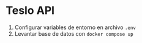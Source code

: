 # Teslo API

1. Configurar variables de entorno en archivo `.env`
2. Levantar base de datos con `docker compose up`
